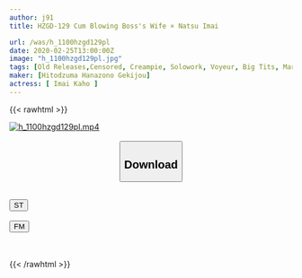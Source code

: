 ```yaml
---
author: j91
title: HZGD-129 Cum Blowing Boss's Wife × Natsu Imai

url: /was/h_1100hzgd129pl
date: 2020-02-25T13:00:00Z
image: "h_1100hzgd129pl.jpg"
tags: [Old Releases,Censored, Creampie, Solowork, Voyeur, Big Tits, Married Woman, Rape, Lingerie, Drama, Cuckold	]
maker: [Hitodzuma Hanazono Gekijou]
actress: [ Imai Kaho ]
---
```



{{< rawhtml >}}

<div class="video" data-videoid="94M7JpJ1Pxhaavb">
    <a href="javascript:;">
        <img src="/was/h_1100hzgd129pl/h_1100hzgd129pl.jpg" width="WIDTH" height="HEIGHT" alt="h_1100hzgd129pl.mp4" loading="lazy">
    </a>
</div>

<script type="text/javascript" src="https://j91.asia/asset/on-demand-st.js"></script>

<br>
  <link rel="stylesheet" href="https://j91.asia/asset/bs5.css">
  
  <center>
  <button class="btn btn-primary" type="button" data-bs-toggle="collapse" data-bs-target=".multi-collapse" aria-expanded="false" aria-controls="multiCollapseExample1 multiCollapseExample2"><h2>Download</h2></button></center>
</p>
<div class="row">
  <div class="col">
    <div class="collapse multi-collapse" id="multiCollapseExample1">
      <div class="card card-body">
	      	      <br>
<div class="buttons">  
<a href="https://streamtape.to/v/94M7JpJ1Pxhaavb" target="_blank"><button class="btn-hover color-3"><i class="fa fa-download"></i> ST</button></a></div>
    </div>
  </div>
</div>
  <div class="col">
    <div class="collapse multi-collapse" id="multiCollapseExample2">
      <div class="card card-body">
	      <br>
<div class="buttons">
    <a href="https://filemoon.sx/d/zx87sp1ehzat" target="_blank"><button class="btn-hover color-8"><i class="fa fa-download"></i> FM</button></a></div>
<br><br>
      </div>
    </div>
  </div>
</div>

{{< /rawhtml >}}
